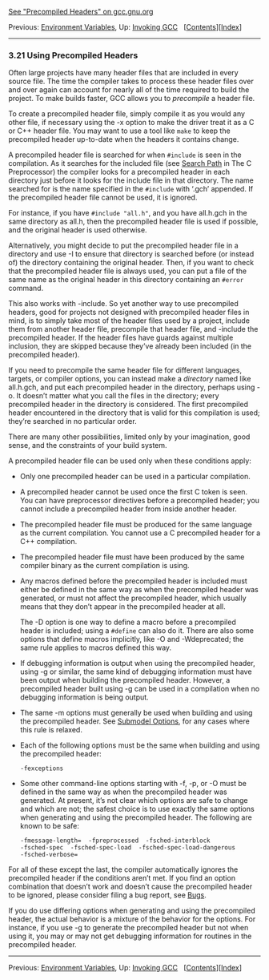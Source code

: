 <a id="Precompiled-Headers" href="https://gcc.gnu.org/onlinedocs/gcc/Precompiled-Headers.html">See "Precompiled Headers" on gcc.gnu.org</a>

Previous: [Environment Variables](https://gcc.gnu.org/onlinedocs/gcc/Environment-Variables.html#Environment-Variables), Up: [Invoking GCC](https://gcc.gnu.org/onlinedocs/gcc/Invoking-GCC.html#Invoking-GCC)   \[[Contents](https://gcc.gnu.org/onlinedocs/gcc/index.html#SEC_Contents "Table of contents")\]\[[Index](https://gcc.gnu.org/onlinedocs/gcc/Option-Index.html#Option-Index "Index")\]

* * *

<a id="Using-Precompiled-Headers"></a>

### 3.21 Using Precompiled Headers

<a id="index-precompiled-headers"></a><a id="index-speed-of-compilation"></a>

Often large projects have many header files that are included in every source file. The time the compiler takes to process these header files over and over again can account for nearly all of the time required to build the project. To make builds faster, GCC allows you to _precompile_ a header file.

To create a precompiled header file, simply compile it as you would any other file, if necessary using the -x option to make the driver treat it as a C or C++ header file. You may want to use a tool like `make` to keep the precompiled header up-to-date when the headers it contains change.

A precompiled header file is searched for when `#include` is seen in the compilation. As it searches for the included file (see [Search Path](http://gcc.gnu.org/onlinedocs/cpp/Search-Path.html#Search-Path) in The C Preprocessor) the compiler looks for a precompiled header in each directory just before it looks for the include file in that directory. The name searched for is the name specified in the `#include` with ‘.gch’ appended. If the precompiled header file cannot be used, it is ignored.

For instance, if you have `#include "all.h"`, and you have all.h.gch in the same directory as all.h, then the precompiled header file is used if possible, and the original header is used otherwise.

Alternatively, you might decide to put the precompiled header file in a directory and use -I to ensure that directory is searched before (or instead of) the directory containing the original header. Then, if you want to check that the precompiled header file is always used, you can put a file of the same name as the original header in this directory containing an `#error` command.

This also works with -include. So yet another way to use precompiled headers, good for projects not designed with precompiled header files in mind, is to simply take most of the header files used by a project, include them from another header file, precompile that header file, and -include the precompiled header. If the header files have guards against multiple inclusion, they are skipped because they’ve already been included (in the precompiled header).

If you need to precompile the same header file for different languages, targets, or compiler options, you can instead make a _directory_ named like all.h.gch, and put each precompiled header in the directory, perhaps using -o. It doesn’t matter what you call the files in the directory; every precompiled header in the directory is considered. The first precompiled header encountered in the directory that is valid for this compilation is used; they’re searched in no particular order.

There are many other possibilities, limited only by your imagination, good sense, and the constraints of your build system.

A precompiled header file can be used only when these conditions apply:

*   Only one precompiled header can be used in a particular compilation.
*   A precompiled header cannot be used once the first C token is seen. You can have preprocessor directives before a precompiled header; you cannot include a precompiled header from inside another header.
*   The precompiled header file must be produced for the same language as the current compilation. You cannot use a C precompiled header for a C++ compilation.
*   The precompiled header file must have been produced by the same compiler binary as the current compilation is using.
*   Any macros defined before the precompiled header is included must either be defined in the same way as when the precompiled header was generated, or must not affect the precompiled header, which usually means that they don’t appear in the precompiled header at all.
    
    The -D option is one way to define a macro before a precompiled header is included; using a `#define` can also do it. There are also some options that define macros implicitly, like -O and -Wdeprecated; the same rule applies to macros defined this way.
    
*   If debugging information is output when using the precompiled header, using -g or similar, the same kind of debugging information must have been output when building the precompiled header. However, a precompiled header built using -g can be used in a compilation when no debugging information is being output.
*   The same -m options must generally be used when building and using the precompiled header. See [Submodel Options](https://gcc.gnu.org/onlinedocs/gcc/Submodel-Options.html#Submodel-Options), for any cases where this rule is relaxed.
*   Each of the following options must be the same when building and using the precompiled header:
    
    ```
    -fexceptions
    
    ```
    
*   Some other command-line options starting with -f, -p, or -O must be defined in the same way as when the precompiled header was generated. At present, it’s not clear which options are safe to change and which are not; the safest choice is to use exactly the same options when generating and using the precompiled header. The following are known to be safe:
    
    ```
    -fmessage-length=  -fpreprocessed  -fsched-interblock 
    -fsched-spec  -fsched-spec-load  -fsched-spec-load-dangerous 
    -fsched-verbose=
    ```
    

For all of these except the last, the compiler automatically ignores the precompiled header if the conditions aren’t met. If you find an option combination that doesn’t work and doesn’t cause the precompiled header to be ignored, please consider filing a bug report, see [Bugs](https://gcc.gnu.org/onlinedocs/gcc/Bugs.html#Bugs).

If you do use differing options when generating and using the precompiled header, the actual behavior is a mixture of the behavior for the options. For instance, if you use -g to generate the precompiled header but not when using it, you may or may not get debugging information for routines in the precompiled header.

* * *

Previous: [Environment Variables](https://gcc.gnu.org/onlinedocs/gcc/Environment-Variables.html#Environment-Variables), Up: [Invoking GCC](https://gcc.gnu.org/onlinedocs/gcc/Invoking-GCC.html#Invoking-GCC)   \[[Contents](https://gcc.gnu.org/onlinedocs/gcc/index.html#SEC_Contents "Table of contents")\]\[[Index](https://gcc.gnu.org/onlinedocs/gcc/Option-Index.html#Option-Index "Index")\]

